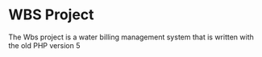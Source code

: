 <h1> WBS Project </h1>
<p> The Wbs project is a water
 billing management system
 that is written with the old PHP version 5
</p>
